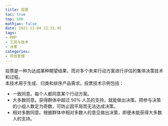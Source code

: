 ```yaml
---
title: 投票
toc: true
top: 100
mathjax: false
date: 2021-12-04 22:31:45
tags:
- PMP
- 工具与技术
- 决策
categories:
- 项目管理
---
```

投票是一种为达成某种期望结果，而对多个未来行动方案进行评估的集体决策技术和过程。  
本技术用于生成、归类和排序产品需求。投票技术示例包括：
- 一致同意。每个人都同意某个行动方案。
- 大多数同意。获得群体中超过 50% 人员的支持，就能做出决策。把参与决策的小组人数定为奇数，可防止因平局而无法达成决策。
- 相对多数同意。根据群体中相对多数人的意见做出决策，即便未能获得大多数人的支持。
